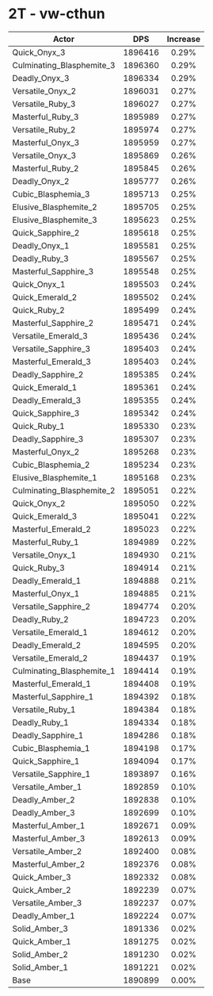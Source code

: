 # 2T - vw-cthun
| Actor | DPS | Increase |
|---|:---:|:---:|
|Quick_Onyx_3|1896416|0.29%|
|Culminating_Blasphemite_3|1896360|0.29%|
|Deadly_Onyx_3|1896334|0.29%|
|Versatile_Onyx_2|1896031|0.27%|
|Versatile_Ruby_3|1896027|0.27%|
|Masterful_Ruby_3|1895989|0.27%|
|Versatile_Ruby_2|1895974|0.27%|
|Masterful_Onyx_3|1895959|0.27%|
|Versatile_Onyx_3|1895869|0.26%|
|Masterful_Ruby_2|1895845|0.26%|
|Deadly_Onyx_2|1895777|0.26%|
|Cubic_Blasphemia_3|1895713|0.25%|
|Elusive_Blasphemite_2|1895705|0.25%|
|Elusive_Blasphemite_3|1895623|0.25%|
|Quick_Sapphire_2|1895618|0.25%|
|Deadly_Onyx_1|1895581|0.25%|
|Deadly_Ruby_3|1895567|0.25%|
|Masterful_Sapphire_3|1895548|0.25%|
|Quick_Onyx_1|1895503|0.24%|
|Quick_Emerald_2|1895502|0.24%|
|Quick_Ruby_2|1895499|0.24%|
|Masterful_Sapphire_2|1895471|0.24%|
|Versatile_Emerald_3|1895436|0.24%|
|Versatile_Sapphire_3|1895403|0.24%|
|Masterful_Emerald_3|1895403|0.24%|
|Deadly_Sapphire_2|1895385|0.24%|
|Quick_Emerald_1|1895361|0.24%|
|Deadly_Emerald_3|1895355|0.24%|
|Quick_Sapphire_3|1895342|0.24%|
|Quick_Ruby_1|1895330|0.23%|
|Deadly_Sapphire_3|1895307|0.23%|
|Masterful_Onyx_2|1895268|0.23%|
|Cubic_Blasphemia_2|1895234|0.23%|
|Elusive_Blasphemite_1|1895168|0.23%|
|Culminating_Blasphemite_2|1895051|0.22%|
|Quick_Onyx_2|1895050|0.22%|
|Quick_Emerald_3|1895041|0.22%|
|Masterful_Emerald_2|1895023|0.22%|
|Masterful_Ruby_1|1894989|0.22%|
|Versatile_Onyx_1|1894930|0.21%|
|Quick_Ruby_3|1894914|0.21%|
|Deadly_Emerald_1|1894888|0.21%|
|Masterful_Onyx_1|1894885|0.21%|
|Versatile_Sapphire_2|1894774|0.20%|
|Deadly_Ruby_2|1894723|0.20%|
|Versatile_Emerald_1|1894612|0.20%|
|Deadly_Emerald_2|1894595|0.20%|
|Versatile_Emerald_2|1894437|0.19%|
|Culminating_Blasphemite_1|1894414|0.19%|
|Masterful_Emerald_1|1894408|0.19%|
|Masterful_Sapphire_1|1894392|0.18%|
|Versatile_Ruby_1|1894384|0.18%|
|Deadly_Ruby_1|1894334|0.18%|
|Deadly_Sapphire_1|1894286|0.18%|
|Cubic_Blasphemia_1|1894198|0.17%|
|Quick_Sapphire_1|1894094|0.17%|
|Versatile_Sapphire_1|1893897|0.16%|
|Versatile_Amber_1|1892859|0.10%|
|Deadly_Amber_2|1892838|0.10%|
|Deadly_Amber_3|1892699|0.10%|
|Masterful_Amber_1|1892671|0.09%|
|Masterful_Amber_3|1892613|0.09%|
|Versatile_Amber_2|1892400|0.08%|
|Masterful_Amber_2|1892376|0.08%|
|Quick_Amber_3|1892332|0.08%|
|Quick_Amber_2|1892239|0.07%|
|Versatile_Amber_3|1892237|0.07%|
|Deadly_Amber_1|1892224|0.07%|
|Solid_Amber_3|1891336|0.02%|
|Quick_Amber_1|1891275|0.02%|
|Solid_Amber_2|1891230|0.02%|
|Solid_Amber_1|1891221|0.02%|
|Base|1890899|0.00%|
